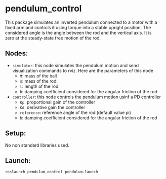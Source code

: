  
# pendulum_control

This package simulates an inverted pendulum connected to a motor with a fixed arm and controls it using torque into a stable upright position. The considered angle is the angle between the rod and the vertical axis. It is zero at the steady-state free motion of the rod.

## Nodes:
- `simulator`: this node simulates the pendulum motion and send visualization commands to rviz. Here are the parameters of this node
    - `M`: mass of the ball
    - `m`: mass of the rod
    - `l`: length of the rod
    - `b`: damping coefficient considered for the angular friction of the rod
- `controller`: this node controls the pendulum motion usinf a PD controller
    - `Kp`: proportional gain of the controller
    - `Kd`: derivative gain the controller
    - `reference`: reference angle of the rod (default value pi) 
    - `b`: damping coefficient considered for the angular friction of the rod

## Setup:
No non standard libraries used.

## Launch:
`roslaunch pendulum_control pendulum.launch`